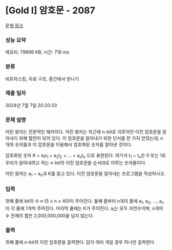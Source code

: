 # [Gold I] 암호문 - 2087 

[문제 링크](https://www.acmicpc.net/problem/2087) 

### 성능 요약

메모리: 79896 KB, 시간: 716 ms

### 분류

비트마스킹, 자료 구조, 중간에서 만나기

### 제출 일자

2024년 7월 7일 20:20:33

### 문제 설명

<p>어린 왕자는 전문적인 해커이다. 어린 왕자는 최근에 n-bit로 이루어진 이진 암호문을 알아내기 위해 혈안이 되어 있다. 이 암호문을 알아내기 위한 단서를 한 가지 얻었는데, n개의 숫자들과 이 암호문을 이용해서 암호화된 숫자를 알아낸 것이다.</p>

<p>암호화된 숫자 K = a<sub>1</sub>t<sub>1</sub> + a<sub>2</sub>t<sub>2</sub> + ... + a<sub>n</sub>t<sub>n</sub> 으로 표현된다. 여기서 t<sub>1</sub> ~ t<sub>n</sub>은 0 또는 1로 우리가 알아내려고 하는 n-bit의 이진 암호문을 순서대로 이루는 숫자들이다.</p>

<p>어린 왕자는 a<sub>1</sub> ~ a<sub>n</sub>과 K를 알고 있다. 이진 암호문을 알아내는 프로그램을 작성하시오.</p>

### 입력 

 <p>첫째 줄에 bit의 수 n (5 ≤ n ≤ 40)이 주어진다. 둘째 줄부터 n개의 줄에 a<sub>1</sub>, a<sub>2</sub>, ..., a<sub>n</sub>이 각 줄에 1개씩 주어진다. 마지막 줄에는 K가 주어진다. a<sub>i</sub>는 모두 자연수이며, n개의 수 전체의 합은 2,000,000,000을 넘지 않는다.</p>

### 출력 

 <p>첫째 줄에 n-bit의 이진 암호문을 출력한다. 답이 여러 개일 경우 하나만 출력한다.</p>

